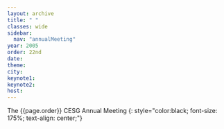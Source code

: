 ```yaml
---
layout: archive
title: " "
classes: wide
sidebar:
  nav: "annualMeeting"
year: 2005
order: 22nd
date: 
theme: 
city: 
keynote1: 
keynote2: 
host: 
---
```

The {{page.order}} CESG Annual Meeting
{: style="color:black; font-size: 175%; text-align: center;"}

